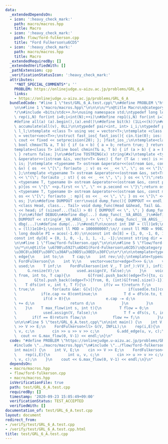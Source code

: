 ```yaml
---
data:
  _extendedDependsOn:
  - icon: ':heavy_check_mark:'
    path: macro/macros.hpp
    title: Macro
  - icon: ':heavy_check_mark:'
    path: flow/ford-fulkerson.cpp
    title: "Ford Fulkerson\u6CD5"
  - icon: ':heavy_check_mark:'
    path: macro/macros.hpp
    title: Macro
  _extendedRequiredBy: []
  _extendedVerifiedWith: []
  _pathExtension: cpp
  _verificationStatusIcon: ':heavy_check_mark:'
  attributes:
    '*NOT_SPECIAL_COMMENTS*': ''
    PROBLEM: https://onlinejudge.u-aizu.ac.jp/problems/GRL_6_A
    links:
    - https://onlinejudge.u-aizu.ac.jp/problems/GRL_6_A
  bundledCode: "#line 1 \"test/GRL_6_A.test.cpp\"\n#define PROBLEM \"https://onlinejudge.u-aizu.ac.jp/problems/GRL_6_A\"\
    \n\n#line 1 \"macro/macros.hpp\"\n\n\n\n/*\n@title Macro\n@category template\n\
    */\n#include <bits/stdc++.h>\nusing namespace std;\ntypedef long long ll;\n#define\
    \ rep(i,N) for(int i=0;i<int(N);++i)\n#define rep1(i,N) for(int i=1;i<int(N);++i)\n\
    #define all(a) (a).begin(),(a).end()\n#define bit(k) (1LL<<(k))\n#define SUM(v)\
    \ accumulate(all(v), 0LL)\n\ntypedef pair<int, int> i_i;\ntypedef pair<ll, ll>\
    \ l_l;\ntemplate <class T> using vec = vector<T>;\ntemplate <class T> using vvec\
    \ = vector<vec<T>>;\nstruct fast_ios{ fast_ios(){ cin.tie(0); ios::sync_with_stdio(false);\
    \ cout << fixed << setprecision(20); }; }fast_ios_;\n\ntemplate<class T> inline\
    \ bool chmax(T& a, T b) { if (a < b) { a = b; return true; } return false; }\n\
    template<class T> inline bool chmin(T& a, T b) { if (a > b) { a = b; return true;\
    \ } return false; }\n\n#define TOSTRING(x) string(#x)\ntemplate <typename T> istream\
    \ &operator>>(istream &is, vector<T> &vec) { for (T &x : vec) is >> x; return\
    \ is; }\ntemplate <typename T> ostream &operator<<(ostream &os, const vector<T>\
    \ &v) { os  << \"[\"; for(auto _: v) os << _ << \", \"; os << \"]\"; return os;\
    \ };\ntemplate <typename T> ostream &operator<<(ostream &os, set<T> &st) { os\
    \ << \"(\"; for(auto _: st) { os << _ << \", \"; } os << \")\";return os;}\ntemplate\
    \ <typename T, typename U> ostream &operator<<(ostream &os, const pair< T, U >&\
    \ p){os << \"{\" <<p.first << \", \" << p.second << \"}\";return os; }\ntemplate\
    \ <typename T, typename U> ostream &operator<<(ostream &os, const map<T, U> &mp){\
    \ os << \"[\"; for(auto _: mp){ os << _ << \", \"; } os << \"]\" << endl; return\
    \ os; }\n\n#define DUMPOUT cerr\nvoid dump_func(){ DUMPOUT << endl; }\ntemplate\
    \ <class Head, class... Tail> void dump_func(Head &&head, Tail &&... tail) { DUMPOUT\
    \ << head; if (sizeof...(Tail) > 0) { DUMPOUT << \", \"; } dump_func(std::move(tail)...);\
    \ }\n\n#ifdef DEBUG\n#define dbg(...) dump_func(__VA_ARGS__)\n#define dump(...)\
    \ DUMPOUT << string(#__VA_ARGS__) << \": \"; dump_func(__VA_ARGS__)\n#else\n#define\
    \ dbg(...)\n#define dump(...)\n#endif\n\nconst int INF = (ll)1e9;\nconst ll INFLL\
    \ = (ll)1e18+1;\nconst ll MOD = 1000000007;\n// const ll MOD = 998244353;\nconst\
    \ long double PI = acos(-1.0);\n\nconst int dx[8] = {1, 0, -1, 0, 1, -1, -1, 1};\n\
    const int dy[8] = {0, 1, 0, -1, 1, 1, -1, -1};\nconst string dir = \"DRUL\";\n\
    \n\n#line 1 \"flow/ford-fulkerson.cpp\"\n\n\n\n#line 5 \"flow/ford-fulkerson.cpp\"\
    \n/*\n\n@title \u6700\u5927\u6D41(Ford-Fulkerson\u6CD5)\n@category \u30CD\u30C3\
    \u30C8\u30EF\u30FC\u30AF\u30D5\u30ED\u30FC\n\n*/\n\n\ntemplate<typename T>\nstruct\
    \ edge{\n    int to;\n    T cap;\n    int rev;\n};\ntemplate<typename T>\nstruct\
    \ FordFulkerson{\n    int V;\n    vector<vector<edge<T>>> G;\n    vector<bool>\
    \ used;\n    T inf;\n    FordFulkerson(int V_, T inf_):V(V_), inf(inf_){\n   \
    \     G.resize(V);\n        used.assign(V, false);\n    }\n    void add_edge(int\
    \ from, int to, T cap){\n        G[from].push_back((edge<T>){to, cap, (int)G[to].size()});\n\
    \        G[to].push_back((edge<T>){from, 0, (int)G[from].size()-1});\n    }\n\
    \    T dfs(int v, int t, T f){\n        if(v == t)return f;\n        used[v] =\
    \ true;\n        for(auto &&e: G[v]){\n            if(used[e.to])continue;\n \
    \           if(e.cap <= 0)continue;\n            T d = dfs(e.to, t, min(f, e.cap));\n\
    \            if(d > 0){\n                e.cap -= d;\n                G[e.to][e.rev].cap\
    \ += d;\n                return d;\n            }\n        }\n        return 0;\n\
    \    }\n    T max_flow(int s, int t){\n        T flow = 0;\n        for( ; ; ){\n\
    \            used.assign(V, false);\n            T f = dfs(s, t, inf);\n     \
    \       if(f == 0)return flow;\n            flow += f;\n        }\n    }\n};\n\
    \n\n\n#line 5 \"test/GRL_6_A.test.cpp\"\n\nint main() {\n    int V, E;\n    cin\
    \ >> V >> E;\n    FordFulkerson<ll> G(V, INFLL);\n    rep(i,E){\n        int u,\
    \ v, c;\n        cin >> u >> v >> c;\n        G.add_edge(u, v, c);\n    }\n  \
    \  cout << G.max_flow(0, V-1) << endl;\n}\n"
  code: "#define PROBLEM \"https://onlinejudge.u-aizu.ac.jp/problems/GRL_6_A\"\n\n\
    #include \"../macro/macros.hpp\"\n#include \"../flow/ford-fulkerson.cpp\"\n\n\
    int main() {\n    int V, E;\n    cin >> V >> E;\n    FordFulkerson<ll> G(V, INFLL);\n\
    \    rep(i,E){\n        int u, v, c;\n        cin >> u >> v >> c;\n        G.add_edge(u,\
    \ v, c);\n    }\n    cout << G.max_flow(0, V-1) << endl;\n}\n"
  dependsOn:
  - macro/macros.hpp
  - flow/ford-fulkerson.cpp
  - macro/macros.hpp
  isVerificationFile: true
  path: test/GRL_6_A.test.cpp
  requiredBy: []
  timestamp: '2020-09-23 15:05:49+09:00'
  verificationStatus: TEST_ACCEPTED
  verifiedWith: []
documentation_of: test/GRL_6_A.test.cpp
layout: document
redirect_from:
- /verify/test/GRL_6_A.test.cpp
- /verify/test/GRL_6_A.test.cpp.html
title: test/GRL_6_A.test.cpp
---
```

